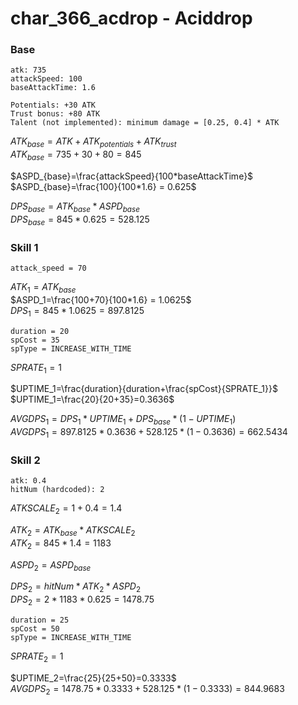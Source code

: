 # char_366_acdrop - Aciddrop

### Base
```
atk: 735
attackSpeed: 100
baseAttackTime: 1.6

Potentials: +30 ATK
Trust bonus: +80 ATK
Talent (not implemented): minimum damage = [0.25, 0.4] * ATK
```

$`ATK_{base}=ATK+ATK_{potentials}+ATK_{trust}`$\
$`ATK_{base}=735+30+80=845`$

$`ASPD_{base}=\frac{attackSpeed}{100*baseAttackTime}`$\
$`ASPD_{base}=\frac{100}{100*1.6} = 0.625`$

$`DPS_{base}=ATK_{base}*ASPD_{base}`$\
$`DPS_{base}=845*0.625=528.125`$

### Skill 1
```
attack_speed = 70
```

$`ATK_1=ATK_{base}`$\
$`ASPD_1=\frac{100+70}{100*1.6} = 1.0625`$\
$`DPS_1=845*1.0625=897.8125`$

```
duration = 20
spCost = 35
spType = INCREASE_WITH_TIME
```

$`SPRATE_1=1`$

$`UPTIME_1=\frac{duration}{duration+\frac{spCost}{SPRATE_1}}`$\
$`UPTIME_1=\frac{20}{20+35}=0.3636`$

$`AVGDPS_1=DPS_1*UPTIME_1+DPS_{base}*(1-UPTIME_1)`$\
$`AVGDPS_1=897.8125*0.3636+528.125*(1-0.3636)=662.5434`$

### Skill 2
```
atk: 0.4
hitNum (hardcoded): 2
```

$`ATKSCALE_2=1+0.4=1.4`$

$`ATK_2=ATK_{base}*ATKSCALE_2`$\
$`ATK_2=845*1.4=1183`$

$`ASPD_2=ASPD_{base}`$

$`DPS_2=hitNum*ATK_2*ASPD_2`$\
$`DPS_2=2*1183*0.625=1478.75`$

```
duration = 25
spCost = 50
spType = INCREASE_WITH_TIME
```

$`SPRATE_2=1`$

$`UPTIME_2=\frac{25}{25+50}=0.3333`$\
$`AVGDPS_2=1478.75*0.3333+528.125*(1-0.3333)=844.9683`$
